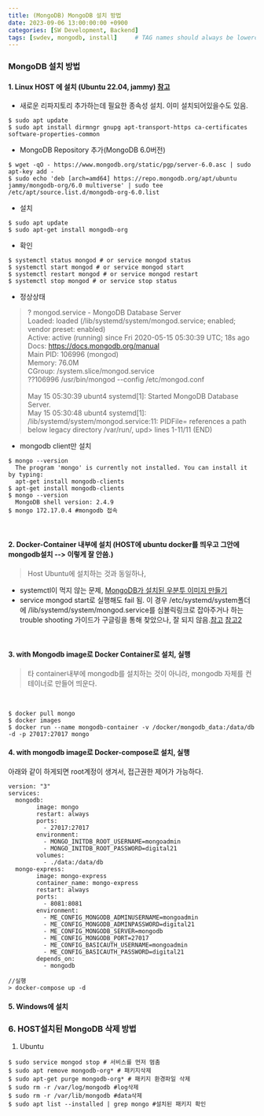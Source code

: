 ```yaml
---
title: (MongoDB) MongoDB 설치 방법
date: 2023-09-06 13:00:00:00 +0900
categories: [SW Development, Backend]
tags: [swdev, mongodb, install]     # TAG names should always be lowercase
--- 
```


### MongoDB 설치 방법 
#### 1. Linux HOST 에 설치 (Ubuntu 22.04, jammy) [참고](https://www.leafcats.com/289)
- 새로운 리파지토리 추가하는데 필요한 종속성 설치. 이미 설치되어있을수도 있음.
```shell
$ sudo apt update
$ sudo apt install dirmngr gnupg apt-transport-https ca-certificates software-properties-common
```
- MongoDB Repository 추가(MongoDB 6.0버전)
```shell
$ wget -qO - https://www.mongodb.org/static/pgp/server-6.0.asc | sudo apt-key add -
$ sudo echo 'deb [arch=amd64] https://repo.mongodb.org/apt/ubuntu jammy/mongodb-org/6.0 multiverse' | sudo tee /etc/apt/source.list.d/mongodb-org-6.0.list
```
- 설치
```shell
$ sudo apt update
$ sudo apt-get install mongodb-org
```
- 확인<br/>
```shell
$ systemctl status mongod # or service mongod status
$ systemctl start mongod # or service mongod start
$ systemctl restart mongod # or service mongod restart
$ systemctl stop mongod # or service stop status
```
- 정상상태
> ? mongod.service - MongoDB Database Server<br/>
     Loaded: loaded (/lib/systemd/system/mongod.service; enabled; vendor preset: enabled)<br/>
     Active: active (running) since Fri 2020-05-15 05:30:39 UTC; 18s ago<br/>
       Docs: https://docs.mongodb.org/manual<br/>
   Main PID: 106996 (mongod)<br/>
     Memory: 76.0M<br/>
     CGroup: /system.slice/mongod.service<br/>
             ??106996 /usr/bin/mongod --config /etc/mongod.conf<br/>
             <br/>
  May 15 05:30:39 ubunt4 systemd[1]: Started MongoDB Database Server.<br/>
  May 15 05:30:48 ubunt4 systemd[1]: /lib/systemd/system/mongod.service:11: PIDFile= references a path below legacy directory /var/run/, upd> lines 1-11/11 (END)

- mongodb client만 설치
```shell
$ mongo --version
  The program 'mongo' is currently not installed. You can install it by typing:
  apt-get install mongodb-clients
$ apt-get install mongodb-clients
$ mongo --version
  MongoDB shell version: 2.4.9
$ mongo 172.17.0.4 #mongodb 접속
``` 
<br/>

#### 2. Docker-Container 내부에 설치 (HOST에 ubuntu docker를 띄우고 그안에 mongodb설치 --> 이렇게 잘 안씀.)
> Host Ubuntu에 설치하는 것과 동일하나, 
- systemctl이 먹지 않는 문제, [MongoDB가 설치된 우분투 이미지 만들기](https://5w33th0me4jisu.tistory.com/entry/Docker-MongoDB%EA%B0%80-%EC%84%A4%EC%B9%98%EB%90%9C-%EC%9A%B0%EB%B6%84%ED%88%AC-%EC%9D%B4%EB%AF%B8%EC%A7%80-%EB%A7%8C%EB%93%A4%EA%B8%B0feat-commit)
- service mongod start로 실행해도 fail 됨. 이 경우 /etc/systemd/system폴더에 /lib/systemd/system/mongod.service를 심볼릭링크로 잡아주거나 하는 trouble shooting 가이드가 구글링을 통해 찾았으나, 잘 되지 않음.[참고](https://gdtbgl93.tistory.com/113) [참고2](http://joonas.tistory.com/38)

<br/>

#### 3. with Mongodb image로 Docker Container로 설치, 실행
> 타 container내부에 mongodb를 설치하는 것이 아니라, mongodb 자체를 컨테이너로 만들어 띄운다.
<br/>

```shell
$ docker pull mongo
$ docker images
$ docker run --name mongodb-container -v /docker/mongodb_data:/data/db -d -p 27017:27017 mongo
```

#### 4. with mongodb image로 Docker-compose로 설치, 실행
아래와 같이 하게되면 root계정이 생겨서, 접근권한 제어가 가능하다.
``` shell
version: "3"
services:
  mongodb:
        image: mongo
        restart: always
        ports:
          - 27017:27017
        environment:
          - MONGO_INITDB_ROOT_USERNAME=mongoadmin
          - MONGO_INITDB_ROOT_PASSWORD=digital21
        volumes:
          - ./data:/data/db
  mongo-express:
        image: mongo-express
        container_name: mongo-express
        restart: always
        ports:
          - 8081:8081
        environment:
          - ME_CONFIG_MONGODB_ADMINUSERNAME=mongoadmin
          - ME_CONFIG_MONGODB_ADMINPASSWORD=digital21
          - ME_CONFIG_MONGODB_SERVER=mongodb
          - ME_CONFIG_MONGODB_PORT=27017
          - ME_CONFIG_BASICAUTH_USERNAME=mongoadmin
          - ME_CONFIG_BASICAUTH_PASSWORD=digital21
        depends_on:
          - mongodb
```
``` shell
//실행
> docker-compose up -d
```
#### 5. Windows에 설치


### 6. HOST설치된 MongoDB 삭제 방법 
1. Ubuntu
```shell
$ sudo service mongod stop # 서비스를 먼저 멈춤
$ sudo apt remove mongodb-org* # 패키지삭제
$ sudo apt-get purge mongodb-org* # 패키지 환경파일 삭제
$ sudo rm -r /var/log/mongodb #log삭제
$ sudo rm -r /var/lib/mongodb #data삭제
$ sudo apt list --installed | grep mongo #설치된 패키지 확인
```